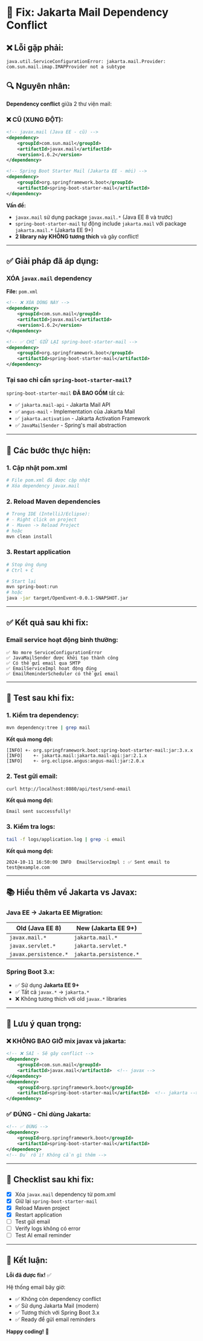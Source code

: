 # 🔧 Fix: Jakarta Mail Dependency Conflict

## ❌ Lỗi gặp phải:

```
java.util.ServiceConfigurationError: jakarta.mail.Provider: 
com.sun.mail.imap.IMAPProvider not a subtype
```

## 🔍 Nguyên nhân:

**Dependency conflict** giữa 2 thư viện mail:

### ❌ CŨ (XUNG ĐỘT):
```xml
<!-- javax.mail (Java EE - cũ) -->
<dependency>
    <groupId>com.sun.mail</groupId>
    <artifactId>javax.mail</artifactId>
    <version>1.6.2</version>
</dependency>

<!-- Spring Boot Starter Mail (Jakarta EE - mới) -->
<dependency>
    <groupId>org.springframework.boot</groupId>
    <artifactId>spring-boot-starter-mail</artifactId>
</dependency>
```

**Vấn đề:** 
- `javax.mail` sử dụng package `javax.mail.*` (Java EE 8 và trước)
- `spring-boot-starter-mail` tự động include `jakarta.mail` với package `jakarta.mail.*` (Jakarta EE 9+)
- **2 library này KHÔNG tương thích** và gây conflict!

---

## ✅ Giải pháp đã áp dụng:

### XÓA `javax.mail` dependency

**File:** `pom.xml`

```xml
<!-- ❌ XÓA DÒNG NÀY -->
<dependency>
    <groupId>com.sun.mail</groupId>
    <artifactId>javax.mail</artifactId>
    <version>1.6.2</version>
</dependency>

<!-- ✅ CHỈ GIỮ LẠI spring-boot-starter-mail -->
<dependency>
    <groupId>org.springframework.boot</groupId>
    <artifactId>spring-boot-starter-mail</artifactId>
</dependency>
```

### Tại sao chỉ cần `spring-boot-starter-mail`?

`spring-boot-starter-mail` **ĐÃ BAO GỒM** tất cả:
- ✅ `jakarta.mail-api` - Jakarta Mail API
- ✅ `angus-mail` - Implementation của Jakarta Mail
- ✅ `jakarta.activation` - Jakarta Activation Framework
- ✅ `JavaMailSender` - Spring's mail abstraction

---

## 🔄 Các bước thực hiện:

### 1. Cập nhật pom.xml
```bash
# File pom.xml đã được cập nhật
# Xóa dependency javax.mail
```

### 2. Reload Maven dependencies
```bash
# Trong IDE (IntelliJ/Eclipse):
# - Right click on project
# - Maven -> Reload Project
# hoặc
mvn clean install
```

### 3. Restart application
```bash
# Stop ứng dụng
# Ctrl + C

# Start lại
mvn spring-boot:run
# hoặc
java -jar target/OpenEvent-0.0.1-SNAPSHOT.jar
```

---

## ✅ Kết quả sau khi fix:

### Email service hoạt động bình thường:
```
✅ No more ServiceConfigurationError
✅ JavaMailSender được khởi tạo thành công
✅ Có thể gửi email qua SMTP
✅ EmailServiceImpl hoạt động đúng
✅ EmailReminderScheduler có thể gửi email
```

---

## 🧪 Test sau khi fix:

### 1. Kiểm tra dependency:
```bash
mvn dependency:tree | grep mail
```

**Kết quả mong đợi:**
```
[INFO] +- org.springframework.boot:spring-boot-starter-mail:jar:3.x.x
[INFO]    +- jakarta.mail:jakarta.mail-api:jar:2.1.x
[INFO]    +- org.eclipse.angus:angus-mail:jar:2.0.x
```

### 2. Test gửi email:
```bash
curl http://localhost:8080/api/test/send-email
```

**Kết quả mong đợi:**
```
Email sent successfully!
```

### 3. Kiểm tra logs:
```bash
tail -f logs/application.log | grep -i email
```

**Kết quả mong đợi:**
```
2024-10-11 16:50:00 INFO  EmailServiceImpl : ✅ Sent email to test@example.com
```

---

## 📚 Hiểu thêm về Jakarta vs Javax:

### Java EE → Jakarta EE Migration:

| Old (Java EE 8)        | New (Jakarta EE 9+)      |
|------------------------|--------------------------|
| `javax.mail.*`         | `jakarta.mail.*`         |
| `javax.servlet.*`      | `jakarta.servlet.*`      |
| `javax.persistence.*`  | `jakarta.persistence.*`  |

### Spring Boot 3.x:
- ✅ Sử dụng **Jakarta EE 9+**
- ✅ Tất cả `javax.*` → `jakarta.*`
- ❌ Không tương thích với old `javax.*` libraries

---

## 🚨 Lưu ý quan trọng:

### ❌ KHÔNG BAO GIỜ mix javax và jakarta:
```xml
<!-- ❌ SAI - Sẽ gây conflict -->
<dependency>
    <groupId>com.sun.mail</groupId>
    <artifactId>javax.mail</artifactId>  <!-- javax -->
</dependency>
<dependency>
    <groupId>org.springframework.boot</groupId>
    <artifactId>spring-boot-starter-mail</artifactId>  <!-- jakarta -->
</dependency>
```

### ✅ ĐÚNG - Chỉ dùng Jakarta:
```xml
<!-- ✅ ĐÚNG -->
<dependency>
    <groupId>org.springframework.boot</groupId>
    <artifactId>spring-boot-starter-mail</artifactId>
</dependency>
<!-- Đủ rồi! Không cần gì thêm -->
```

---

## 🎯 Checklist sau khi fix:

- [x] Xóa `javax.mail` dependency từ pom.xml
- [x] Giữ lại `spring-boot-starter-mail`
- [x] Reload Maven project
- [x] Restart application
- [ ] Test gửi email
- [ ] Verify logs không có error
- [ ] Test AI email reminder

---

## 🎉 Kết luận:

**Lỗi đã được fix!** ✅

Hệ thống email bây giờ:
- ✅ Không còn dependency conflict
- ✅ Sử dụng Jakarta Mail (modern)
- ✅ Tương thích với Spring Boot 3.x
- ✅ Ready để gửi email reminders

**Happy coding!** 🚀



































